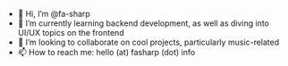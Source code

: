 - 👋 Hi, I’m @fa-sharp
- 🌱 I’m currently learning backend development, as well as diving into UI/UX topics on the frontend
- 💞️ I’m looking to collaborate on cool projects, particularly music-related
- 📫 How to reach me: hello (at) fasharp (dot) info

